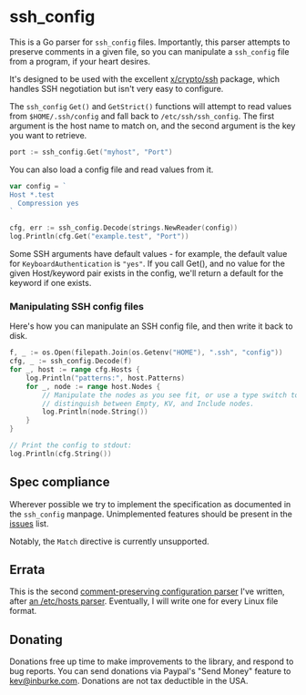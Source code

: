 # ssh_config

This is a Go parser for `ssh_config` files. Importantly, this parser attempts
to preserve comments in a given file, so you can manipulate a `ssh_config` file
from a program, if your heart desires.

It's designed to be used with the excellent
[x/crypto/ssh](https://golang.org/x/crypto/ssh) package, which handles SSH
negotiation but isn't very easy to configure.

The `ssh_config` `Get()` and `GetStrict()` functions will attempt to read values
from `$HOME/.ssh/config` and fall back to `/etc/ssh/ssh_config`. The first
argument is the host name to match on, and the second argument is the key you
want to retrieve.

```go
port := ssh_config.Get("myhost", "Port")
```

You can also load a config file and read values from it.

```go
var config = `
Host *.test
  Compression yes
`

cfg, err := ssh_config.Decode(strings.NewReader(config))
log.Println(cfg.Get("example.test", "Port"))
```

Some SSH arguments have default values - for example, the default value for
`KeyboardAuthentication` is `"yes"`. If you call Get(), and no value for the
given Host/keyword pair exists in the config, we'll return a default for the
keyword if one exists.

### Manipulating SSH config files

Here's how you can manipulate an SSH config file, and then write it back to
disk.

```go
f, _ := os.Open(filepath.Join(os.Getenv("HOME"), ".ssh", "config"))
cfg, _ := ssh_config.Decode(f)
for _, host := range cfg.Hosts {
    log.Println("patterns:", host.Patterns)
    for _, node := range host.Nodes {
        // Manipulate the nodes as you see fit, or use a type switch to
        // distinguish between Empty, KV, and Include nodes.
        log.Println(node.String())
    }
}

// Print the config to stdout:
log.Println(cfg.String())
```

## Spec compliance

Wherever possible we try to implement the specification as documented in
the `ssh_config` manpage. Unimplemented features should be present in the
[issues][issues] list.

Notably, the `Match` directive is currently unsupported.

[issues]: https://github.com/sonnt85/gosutils/ssh_config/issues

## Errata

This is the second [comment-preserving configuration parser][blog] I've written, after
[an /etc/hosts parser][hostsfile]. Eventually, I will write one for every Linux
file format.

[blog]: https://kev.inburke.com/kevin/more-comment-preserving-configuration-parsers/
[hostsfile]: https://github.com/kevinburke/hostsfile

## Donating

Donations free up time to make improvements to the library, and respond to
bug reports. You can send donations via Paypal's "Send Money" feature to
kev@inburke.com. Donations are not tax deductible in the USA.
